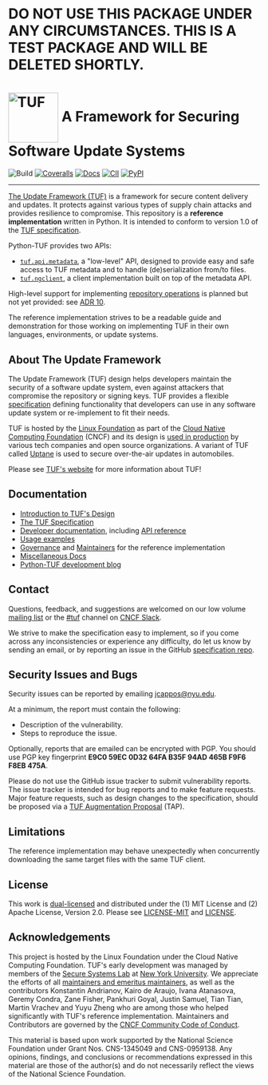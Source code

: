 # DO NOT USE THIS PACKAGE UNDER ANY CIRCUMSTANCES. THIS IS A TEST PACKAGE AND WILL BE DELETED SHORTLY.


# <img src="https://cdn.rawgit.com/theupdateframework/artwork/3a649fa6/tuf-logo.svg" height="100" valign="middle" alt="TUF"/> A Framework for Securing Software Update Systems

![Build](https://github.com/theupdateframework/python-tuf/actions/workflows/ci.yml/badge.svg)
[![Coveralls](https://coveralls.io/repos/theupdateframework/python-tuf/badge.svg?branch=develop)](https://coveralls.io/r/theupdateframework/python-tuf?branch=develop)
[![Docs](https://readthedocs.org/projects/theupdateframework/badge/)](https://theupdateframework.readthedocs.io/)
[![CII](https://bestpractices.coreinfrastructure.org/projects/1351/badge)](https://bestpractices.coreinfrastructure.org/projects/1351)
[![PyPI](https://img.shields.io/pypi/v/tuf)](https://pypi.org/project/tuf/)

----------------------------
[The Update Framework (TUF)](https://theupdateframework.io/) is a framework for
secure content delivery and updates. It protects against various types of
supply chain attacks and provides resilience to compromise. This repository is a
**reference implementation** written in Python. It is intended to conform to
version 1.0 of the [TUF
specification](https://theupdateframework.github.io/specification/latest/).

Python-TUF provides two APIs:
  * [`tuf.api.metadata`](https://theupdateframework.readthedocs.io/en/latest/api/tuf.api.html),
    a "low-level" API, designed to provide easy and safe access to TUF
    metadata and to handle (de)serialization from/to files.
  * [`tuf.ngclient`](https://theupdateframework.readthedocs.io/en/latest/api/tuf.ngclient.html),
    a client implementation built on top of the metadata API.

High-level support for implementing
[repository operations](https://theupdateframework.github.io/specification/latest/#repository-operations)
is planned but not yet provided: see [ADR 10](https://github.com/theupdateframework/python-tuf/blob/develop/docs/adr/0010-repository-library-design.md).

The reference implementation strives to be a readable guide and demonstration
for those working on implementing TUF in their own languages, environments, or
update systems.


About The Update Framework
--------------------------
The Update Framework (TUF) design helps developers maintain the security of a
software update system, even against attackers that compromise the repository
or signing keys.
TUF provides a flexible
[specification](https://github.com/theupdateframework/specification/blob/master/tuf-spec.md)
defining functionality that developers can use in any software update system or
re-implement to fit their needs.

TUF is hosted by the [Linux Foundation](https://www.linuxfoundation.org/) as
part of the [Cloud Native Computing Foundation](https://www.cncf.io/) (CNCF)
and its design is [used in production](https://theupdateframework.io/adoptions/)
by various tech companies and open source organizations. A variant of TUF
called [Uptane](https://uptane.github.io/) is used to secure over-the-air
updates in automobiles.

Please see [TUF's website](https://theupdateframework.com/) for more information about TUF!


Documentation
-------------
* [Introduction to TUF's Design](https://theupdateframework.io/overview/)
* [The TUF Specification](https://theupdateframework.github.io/specification/latest/)
* [Developer documentation](https://theupdateframework.readthedocs.io/), including
  [API reference](
    https://theupdateframework.readthedocs.io/en/latest/api/api-reference.html)
* [Usage examples](https://github.com/theupdateframework/python-tuf/tree/develop/examples/)
* [Governance](https://github.com/theupdateframework/python-tuf/blob/develop/docs/GOVERNANCE.md)
and [Maintainers](https://github.com/theupdateframework/python-tuf/blob/develop/docs/MAINTAINERS.txt)
for the reference implementation
* [Miscellaneous Docs](https://github.com/theupdateframework/python-tuf/tree/develop/docs)
* [Python-TUF development blog](https://theupdateframework.github.io/python-tuf/)


Contact
-------
Questions, feedback, and suggestions are welcomed on our low volume [mailing
list](https://groups.google.com/forum/?fromgroups#!forum/theupdateframework) or
the [#tuf](https://cloud-native.slack.com/archives/C8NMD3QJ3) channel on [CNCF
Slack](https://slack.cncf.io/).

We strive to make the specification easy to implement, so if you come across
any inconsistencies or experience any difficulty, do let us know by sending an
email, or by reporting an issue in the GitHub [specification
repo](https://github.com/theupdateframework/specification/issues).

Security Issues and Bugs
------------------------

Security issues can be reported by emailing jcappos@nyu.edu.

At a minimum, the report must contain the following:

* Description of the vulnerability.
* Steps to reproduce the issue.

Optionally, reports that are emailed can be encrypted with PGP.  You should use
PGP key fingerprint **E9C0 59EC 0D32 64FA B35F  94AD 465B F9F6 F8EB 475A**.

Please do not use the GitHub issue tracker to submit vulnerability reports.
The issue tracker is intended for bug reports and to make feature requests.
Major feature requests, such as design changes to the specification, should
be proposed via a
[TUF Augmentation Proposal](https://theupdateframework.github.io/specification/latest/#tuf-augmentation-proposal-tap-support)
(TAP).

Limitations
-----------

The reference implementation may behave unexpectedly when concurrently
downloading the same target files with the same TUF client.

License
-------

This work is [dual-licensed](https://en.wikipedia.org/wiki/Multi-licensing) and
distributed under the (1) MIT License and (2) Apache License, Version 2.0.
Please see [LICENSE-MIT](https://github.com/theupdateframework/python-tuf/blob/develop/LICENSE-MIT)
and [LICENSE](https://github.com/theupdateframework/python-tuf/blob/develop/LICENSE).


Acknowledgements
----------------

This project is hosted by the Linux Foundation under the Cloud Native Computing
Foundation.  TUF's early development was managed by members of the [Secure
Systems Lab](https://ssl.engineering.nyu.edu/) at [New York
University](https://engineering.nyu.edu/). We appreciate the efforts of all
[maintainers and emeritus
maintainers](https://github.com/theupdateframework/python-tuf/blob/develop/docs/MAINTAINERS.txt),
as well as the contributors Konstantin Andrianov, Kairo de Araujo, Ivana
Atanasova, Geremy Condra, Zane Fisher, Pankhuri Goyal, Justin Samuel, Tian
Tian, Martin Vrachev and Yuyu Zheng who are among those who helped
significantly with TUF's reference implementation. Maintainers and Contributors
are governed by the [CNCF Community Code of
Conduct](https://github.com/cncf/foundation/blob/master/code-of-conduct.md).

This material is based upon work supported by the National Science Foundation
under Grant Nos. CNS-1345049 and CNS-0959138. Any opinions, findings, and
conclusions or recommendations expressed in this material are those of the
author(s) and do not necessarily reflect the views of the National Science
Foundation.
